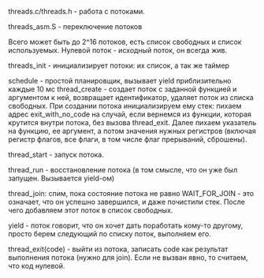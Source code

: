 ﻿threads.c/threads.h - работа с потоками.

threads_asm.S - переключение потоков

Всего может быть до 2^16 потоков, есть список свободных и список используемых.
Нулевой поток - исходный поток, он всегда жив.

threads_init - инициализирует потоки: их список, а так же таймер

schedule - простой планировщик, вызывает yield приблизительно каждые 10 мс
thread_create - создает поток с заданной функцией и аргументом к ней, возвращает идентификатор, удаляет поток из списка свободных.
При создании потока инициализируем ему стек: пихаем адрес exit_with_no_code на случай, если вернемся из функции, которая крутится внутри потока, без вызова thread_exit.
Далее пихаем указатель на функцию, ее аргумент, а потом значения нужных регистров (включая регистр флагов, все флаги, в том числе флаг прерываний, сброшены).

thread_start - запуск потока.

thread_run - восстановление потока (в том смысле, что он уже был запущен. Вызывается yield-ом)     

thread_join: спим, пока состояние потока не равно WAIT_FOR_JOIN - это означает, что он успешно завершился, и даже почистили стек. 
После чего добавляем этот поток в список свободных. 

yield - поток говорит, что он хочет дать поработать кому-то другому, просто берем следующий по списку поток, выполняем его.

thread_exit(code) - выйти из потока, записать code как результат выполнения потока (нужно для join). Если не вызван явно, то считаем, что код нулевой.

